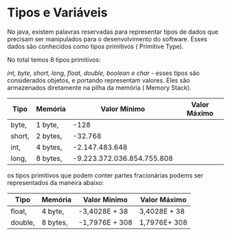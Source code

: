 # Tipos e Variáveis
No java, existem palavras reservadas para representar tipos de dados que precisam ser manipulados para o desenvolvimento do software. Esses dados são conhecidos como tipos primitivos ( Primitive Type).

No total temos 8 tipos primitivos:

_int, byte, short, long, float, double, boolean e char_ - esses tipos são considerados objetos, e portando representam valores. Eles são armazenados diretamente na pilha da memória ( Memory Stack).

| Tipo | Memória | Valor Mínimo | Valor Máximo |
|----------|----------|----------|------------|
| byte,    | 1 byte,  | -128     |            |
| short,   | 2 bytes, | -32.768  |            |    
| int,     | 4 bytes, | -2.147.483.648| 
| long,    | 8 bytes, | -9.223.372.036.854.755.808| |

os tipos primitivos que podem conter partes fracionárias podems ser representados da maneira abaixo:

| Tipo | Memória | Valor Mínimo | Valor Máximo |
|----------|----------|----------|------------|
| float,   | 4 byte,  | -3,4028E + 38    | 3,4028E + 38|
| double,   | 8 bytes, | -1,7976E + 308  |    1,7976E+ 308 |


